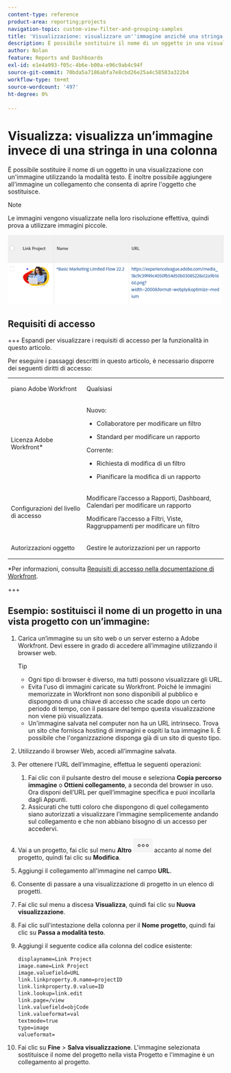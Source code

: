 ```yaml
---
content-type: reference
product-area: reporting;projects
navigation-topic: custom-view-filter-and-grouping-samples
title: 'Visualizzazione: visualizzare un''immagine anziché una stringa in una colonna'
description: È possibile sostituire il nome di un oggetto in una visualizzazione con un'immagine utilizzando la modalità testo. È inoltre possibile aggiungere all'immagine un collegamento che consenta di aprire l'oggetto che sostituisce.
author: Nolan
feature: Reports and Dashboards
exl-id: e1e4a993-f05c-4b6e-b00a-e96c9ab4c94f
source-git-commit: 70bda5a7186abfa7e8cbd26e25a4c58583a322b4
workflow-type: tm+mt
source-wordcount: '497'
ht-degree: 0%

---
```


# Visualizza: visualizza un’immagine invece di una stringa in una colonna

<!--Audited: 11/2024-->

È possibile sostituire il nome di un oggetto in una visualizzazione con un&#39;immagine utilizzando la modalità testo. È inoltre possibile aggiungere all&#39;immagine un collegamento che consenta di aprire l&#39;oggetto che sostituisce.

>[!NOTE]
>
>Le immagini vengono visualizzate nella loro risoluzione effettiva, quindi prova a utilizzare immagini piccole.

![Sostituisci nome progetto con immagine e collegamento](assets/replace-project-name-with-image-and-link-350x125.png)

## Requisiti di accesso

+++ Espandi per visualizzare i requisiti di accesso per la funzionalità in questo articolo.

Per eseguire i passaggi descritti in questo articolo, è necessario disporre dei seguenti diritti di accesso:

<table style="table-layout:auto"> 
 <col> 
 <col> 
 <tbody> 
  <tr> 
   <td role="rowheader">piano Adobe Workfront</td> 
   <td> <p>Qualsiasi</p> </td> 
  </tr> 
  <tr> 
   <td role="rowheader">Licenza Adobe Workfront*</td> 
   <td> 
    <p>Nuovo:</p>
   <ul><li><p>Collaboratore per modificare un filtro </p></li>
   <li><p>Standard per modificare un rapporto</p></li> </ul>

<p>Corrente:</p>
   <ul><li><p>Richiesta di modifica di un filtro </p></li>
   <li><p>Pianificare la modifica di un rapporto</p></li> </ul></td> 
  </tr> 
  <tr> 
   <td role="rowheader">Configurazioni del livello di accesso</td> 
   <td> <p>Modificare l’accesso a Rapporti, Dashboard, Calendari per modificare un rapporto</p> <p>Modificare l’accesso a Filtri, Viste, Raggruppamenti per modificare un filtro</p> </td> 
  </tr> 
  <tr> 
   <td role="rowheader">Autorizzazioni oggetto</td> 
   <td> <p>Gestire le autorizzazioni per un rapporto</p>  </td> 
  </tr> 
 </tbody> 
</table>

*Per informazioni, consulta [Requisiti di accesso nella documentazione di Workfront](/help/quicksilver/administration-and-setup/add-users/access-levels-and-object-permissions/access-level-requirements-in-documentation.md).

+++

## Esempio: sostituisci il nome di un progetto in una vista progetto con un’immagine:

1. Carica un’immagine su un sito web o un server esterno a Adobe Workfront. Devi essere in grado di accedere all’immagine utilizzando il browser web.

   >[!TIP]
   >
   >* Ogni tipo di browser è diverso, ma tutti possono visualizzare gli URL.
   >* Evita l&#39;uso di immagini caricate su Workfront. Poiché le immagini memorizzate in Workfront non sono disponibili al pubblico e dispongono di una chiave di accesso che scade dopo un certo periodo di tempo, con il passare del tempo questa visualizzazione non viene più visualizzata.
   >* Un&#39;immagine salvata nel computer non ha un URL intrinseco. Trova un sito che fornisca hosting di immagini e ospiti la tua immagine lì. È possibile che l&#39;organizzazione disponga già di un sito di questo tipo.

1. Utilizzando il browser Web, accedi all’immagine salvata.
1. Per ottenere l’URL dell’immagine, effettua le seguenti operazioni:

   <!--
   <p data-mc-conditions="QuicksilverOrClassic.Draft mode">(NOTE: I used this blog post to document what kind of image we need for this: https://www.canto.com/blog/image-url/ (consulting uses this)) </p>
   -->

   1. Fai clic con il pulsante destro del mouse e seleziona **Copia percorso immagine** o **Ottieni collegamento**, a seconda del browser in uso. Ora disponi dell’URL per quell’immagine specifica e puoi incollarla dagli Appunti.
   1. Assicurati che tutti coloro che dispongono di quel collegamento siano autorizzati a visualizzare l’immagine semplicemente andando sul collegamento e che non abbiano bisogno di un accesso per accedervi.

1. Vai a un progetto, fai clic sul menu **Altro** ![Icona Altro](assets/more-icon-45x33.png) accanto al nome del progetto, quindi fai clic su **Modifica**.

1. Aggiungi il collegamento all&#39;immagine nel campo **URL**.
1. Consente di passare a una visualizzazione di progetto in un elenco di progetti.
1. Fai clic sul menu a discesa **Visualizza**, quindi fai clic su **Nuova visualizzazione**.
1. Fai clic sull&#39;intestazione della colonna per il **Nome progetto**, quindi fai clic su **Passa a modalità testo**.

1. Aggiungi il seguente codice alla colonna del codice esistente:

   ```
   displayname=Link Project
   image.name=Link Project
   image.valuefield=URL
   link.linkproperty.0.name=projectID
   link.linkproperty.0.value=ID
   link.lookup=link.edit
   link.page=/view
   link.valuefield=objCode
   link.valueformat=val
   textmode=true
   type=image
   valueformat=
   ```

1. Fai clic su **Fine** > **Salva visualizzazione**.
L&#39;immagine selezionata sostituisce il nome del progetto nella vista Progetto e l&#39;immagine è un collegamento al progetto.